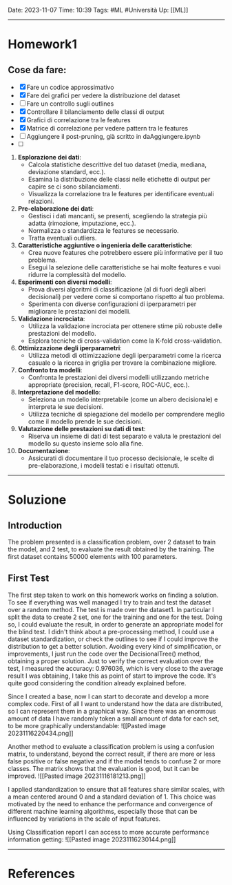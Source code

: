 Date: 2023-11-07
Time: 10:39
Tags: #ML #Università 
Up: [[ML]]

---
# Homework1

## Cose da fare:

- [x] Fare un codice approssimativo
- [x] Fare dei grafici per vedere la distribuzione del dataset
- [ ] Fare un controllo sugli outlines
- [x] Controllare il bilanciamento delle classi di output
- [x] Grafici di correlazione tra le features
- [x] Matrice di correlazione per vedere pattern tra le features
- [ ] Aggiungere il post-pruning, già scritto in daAggiungere.ipynb
- [ ] 


1. **Esplorazione dei dati**:
    - Calcola statistiche descrittive del tuo dataset (media, mediana, deviazione standard, ecc.).
    - Esamina la distribuzione delle classi nelle etichette di output per capire se ci sono sbilanciamenti.
    - Visualizza la correlazione tra le features per identificare eventuali relazioni.
2. **Pre-elaborazione dei dati**:
    - Gestisci i dati mancanti, se presenti, scegliendo la strategia più adatta (rimozione, imputazione, ecc.).
    - Normalizza o standardizza le features se necessario.
    - Tratta eventuali outliers.
3. **Caratteristiche aggiuntive o ingenieria delle caratteristiche**:
    - Crea nuove features che potrebbero essere più informative per il tuo problema.
    - Esegui la selezione delle caratteristiche se hai molte features e vuoi ridurre la complessità del modello.
4. **Esperimenti con diversi modelli**:
    - Prova diversi algoritmi di classificazione (al di fuori degli alberi decisionali) per vedere come si comportano rispetto al tuo problema.
    - Sperimenta con diverse configurazioni di iperparametri per migliorare le prestazioni dei modelli.
5. **Validazione incrociata**:
    - Utilizza la validazione incrociata per ottenere stime più robuste delle prestazioni del modello.
    - Esplora tecniche di cross-validation come la K-fold cross-validation.
6. **Ottimizzazione degli iperparametri**:
    - Utilizza metodi di ottimizzazione degli iperparametri come la ricerca casuale o la ricerca in griglia per trovare la combinazione migliore.
7. **Confronto tra modelli**:
    - Confronta le prestazioni dei diversi modelli utilizzando metriche appropriate (precision, recall, F1-score, ROC-AUC, ecc.).
8. **Interpretazione del modello**:
    - Seleziona un modello interpretabile (come un albero decisionale) e interpreta le sue decisioni.
    - Utilizza tecniche di spiegazione del modello per comprendere meglio come il modello prende le sue decisioni.
9. **Valutazione delle prestazioni su dati di test**:
    - Riserva un insieme di dati di test separato e valuta le prestazioni del modello su questo insieme solo alla fine.
10. **Documentazione**:
    - Assicurati di documentare il tuo processo decisionale, le scelte di pre-elaborazione, i modelli testati e i risultati ottenuti.


---
# Soluzione

## Introduction
The problem presented is a classification problem, over 2 dataset to train the model, and 2 test, to evaluate the result obtained by the training. The first dataset contains 50000 elements with 100 parameters.  

## First Test
The first step taken to work on this homework works on finding a solution. To see if everything was well managed I try to train and test the dataset over a random method. The test is made over the dataset1. In particular I split the data to create 2 set, one for the training and one for the test. Doing so, I could evaluate the result, in order to generate an appropriate model for the blind test. I didn't think about a pre-processing method, I could use a dataset standardization, or check the outlines to see if I could improve the distribution to get a better solution. Avoiding every kind of simplification, or improvements, I just run the code over the DecisionalTree() method, obtaining a proper solution. Just to verify the correct evaluation over the test, I measured the accuracy: 0.976036, which is very close to the average result I was obtaining, I take this as point of start to improve the code. It's quite good considering the condition already explained before. 

Since I created a base, now I can start to decorate and develop a more complex code.
First of all I want to understand how the data are distributed, so I can represent them in a graphical way. Since there was an enormous amount of data I have randomly token a small amount of data for each set, to be more graphically understandable:
![[Pasted image 20231116220434.png]] 


Another method to evaluate a classification problem is using a confusion matrix, to understand, beyond the correct result, if there are more or less false positive or false negative and if the model tends to confuse 2 or more classes. The matrix shows that the evaluation is good, but it can be improved.
![[Pasted image 20231116181213.png]]


I applied standardization to ensure that all features share similar scales, with a mean centered around 0 and a standard deviation of 1. This choice was motivated by the need to enhance the performance and convergence of different machine learning algorithms, especially those that can be influenced by variations in the scale of input features.

Using Classification report I can access to more accurate performance information getting:
![[Pasted image 20231116230144.png]]



---
# References
